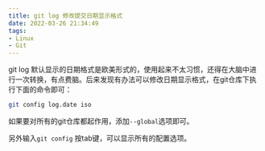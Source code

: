 ```yaml
---
title: git log 修改提交日期显示格式
date: 2022-03-26 21:34:49
tags:
- Linux
- Git
---
```

git log 默认显示的日期格式是欧美形式的，使用起来不太习惯，还得在大脑中进行一次转换，有点费脑。后来发现有办法可以修改日期显示格式，在git仓库下执行下面的命令即可：
```bash
git config log.date iso
```
如果要对所有的git仓库都起作用，添加`--global`选项即可。

另外输入`git config` 按tab键，可以显示所有的配置选项。

